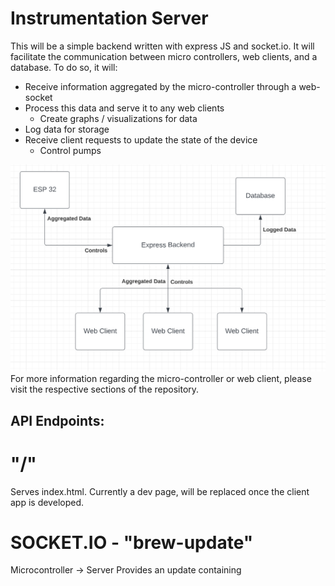 # Instrumentation Server
This will be a simple backend written with express JS and socket.io. It will facilitate the communication between micro controllers, web clients, and a database. To do so, it will:
- Receive information aggregated by the micro-controller through a web-socket
- Process this data and serve it to any web clients
	- Create graphs / visualizations for data
- Log data for storage
- Receive client requests to update the state of the device
	- Control pumps

![Server Diagram](server-diagram.png "Server Diagram")
For more information regarding the micro-controller or web client, please visit the respective sections of the repository.


## API Endpoints:
# "/"
Serves index.html. Currently a dev page, will be replaced once the client app is developed.

# SOCKET.IO - "brew-update"
Microcontroller -> Server
Provides an update containing

